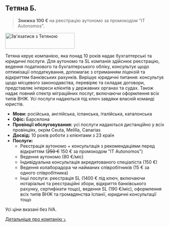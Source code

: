 ## Тетяна Б.

> **Знижка 100 €** на реєстрацію аутономо за промокодом "IT Autonomos".

<div class="hs-cta-embed hs-cta-simple-placeholder hs-cta-embed-191039291591"
  style="max-width:100%; max-height:100%; width:220px;height:50px" data-hubspot-wrapper-cta-id="191039291591">
  <a href="https://cta-eu1.hubspot.com/web-interactives/public/v1/track/redirect?encryptedPayload=AVxigLL2N3%2F19UG9t58zGAxjQmPWaNO3lqaJkX%2F6O93WNWFt9l6JL6Ot%2BdDRsC%2B%2BQAPPWQgU0hGAPnRLV9iMMs%2FAjeZoxshuLAotaAamhXKA5AdZ5MI%3D&webInteractiveContentId=191039291591&portalId=145459200" target="_blank" rel="noopener" crossorigin="anonymous">
    <img alt="&#1047;&#1074;'&#1103;&#1079;&#1072;&#1090;&#1080;&#1089;&#1103; &#1079; &#1058;&#1077;&#1090;&#1103;&#1085;&#1086;&#1102;" loading="lazy" src="https://hubspot-no-cache-eu1-prod.s3.amazonaws.com/cta/default/145459200/interactive-191039291591.png" style="height: 100%; width: 100%; object-fit: fill"
      onerror="this.style.display='none'" />
  </a>
</div>

Тетяна керує компанією, яка понад 10 років надає бухгалтерські та юридичні послуги. Для аутономо та SL компанія здійснює
реєстрацію, ведення податкового та бухгалтерського обліку, консультує щодо оптимізації оподаткування, допомагає з
отриманням ліцензій та відкриттям банківських рахунків. Вирішує юридичні питання: консультує щодо місцевого
законодавства, перевіряє та складає договори, представляє інтереси клієнтів у державних органах та судах. Також надає
повний спектр міграційних послуг, включаючи оформлення всіх типів ВНЖ. Усі послуги надаються під ключ завдяки власній
команді юристів.

- **Мови:** російська, англійська, іспанська, італійська, каталонська
- **Офіс:** Барселона
- **Провінції обслуговування:** усі послуги надаються дистанційно у всіх провінціях, окрім Ceuta, Melilla, Canarias
- **Досвід:** 10 років роботи з клієнтами з 23 країн
- **Послуги:**
    - Реєстрація аутономо + консультація з рекомендаціями перед відкриттям (<s>250 €</s> 150 € за промокодом "IT
      Autonomos")
    - Ведення аутономо (80 €/міс)
    - Індивідуальна консультація акредитованого спеціаліста (150 €)
    - Ведення колаборадора чи найманих співробітників (15 € за одного співробітника)
    - Інші послуги: реєстрація SL (1400 € під ключ, включаючи нотаріальні та реєстраційні збори, відкриття банківського
      рахунку, сертифікати тощо), ведення SL (190 €/міс), оформлення всіх типів ВНЖ та громадянства Іспанії, юридичні
      консультації тощо

Усі ціни вказані без IVA.

<a href="#" id="detailsLinkTatianaB" onclick="toggleDetailsTatianaB(); return false;">Детальніше про компанію ⤵</a>

<div id="hiddenContentTatianaB" style="display: none; margin-top: 10px;">
<ul>
  <li><strong>Штат:</strong> до 10 співробітників</li>
  <li><strong>Освіта:</strong> Всі співробітники мають профільну вищу освіту (юридичну, економічну, фінансову) та колегіальні номери в Colegio Oficial de Graduados Sociales Барселони та Asociación Española Asesores Fiscales y Gestores Tributarios</li>
  <li><strong>Цифровий сертифікат:</strong> хестор подає звітність за допомогою свого сертифіката, який ви авторизуєте в податковому кабінеті</li>
  <li><strong>Відповідальність:</strong> страховка, що покриває збитки у разі помилки хестора (Seguros Catalana Occidente, S.A., № 8-10.566.641-P)</li>
</ul>
</div>

<script>
  function toggleDetailsTatianaB() {
    const content = document.getElementById('hiddenContentTatianaB');
    const link = document.getElementById('detailsLinkTatianaB');
    if (content.style.display === 'none') {
      content.style.display = 'block';
      link.textContent = 'Детальніше про компанію ⤴';
    } else {
      content.style.display = 'none';
      link.textContent = 'Детальніше про компанію ⤵';
    }
  }
</script>
